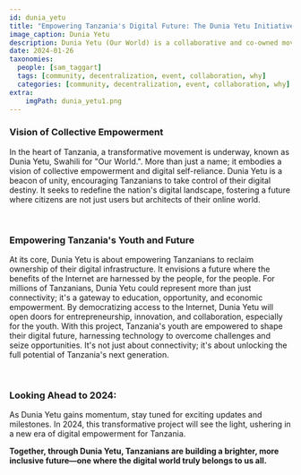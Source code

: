 ```yaml
---
id: dunia_yetu
title: "Empowering Tanzania's Digital Future: The Dunia Yetu Initiative"
image_caption: Dunia Yetu
description: Dunia Yetu (Our World) is a collaborative and co-owned movement to redefine the digital landscape in Tanzania and East Africa, empower coders spur economic development, and build a self-reliant sovereign digital ecosystem for a better digital future. 
date: 2024-01-26
taxonomies:
  people: [sam_taggart]
  tags: [community, decentralization, event, collaboration, why]
  categories: [community, decentralization, event, collaboration, why]
extra:
    imgPath: dunia_yetu1.png
---
```


### Vision of Collective Empowerment 

In the heart of Tanzania, a transformative movement is underway, known as Dunia Yetu, Swahili for "Our World.". More than just a name; it embodies a vision of collective empowerment and digital self-reliance. Dunia Yetu is a beacon of unity, encouraging Tanzanians to take control of their digital destiny. It seeks to redefine the nation's digital landscape, fostering a future where citizens are not just users but architects of their online world.

<br>

### Empowering Tanzania's Youth and Future

At its core, Dunia Yetu is about empowering Tanzanians to reclaim ownership of their digital infrastructure. It envisions a future where the benefits of the Internet are harnessed by the people, for the people. For millions of Tanzanians, Dunia Yetu could represent more than just connectivity; it's a gateway to education, opportunity, and economic empowerment. By democratizing access to the Internet, Dunia Yetu will open doors for entrepreneurship, innovation, and collaboration, especially for the youth. 
With this project, Tanzania's youth are empowered to shape their digital future, harnessing technology to overcome challenges and seize opportunities. It's not just about connectivity; it's about unlocking the full potential of Tanzania's next generation. 

<br>

### Looking Ahead to 2024:

As Dunia Yetu gains momentum, stay tuned for exciting updates and milestones. In 2024, this transformative project will see the light, ushering in a new era of digital empowerment for Tanzania. 

**Together, through Dunia Yetu, Tanzanians are building a brighter, more inclusive future—one where the digital world truly belongs to us all.**